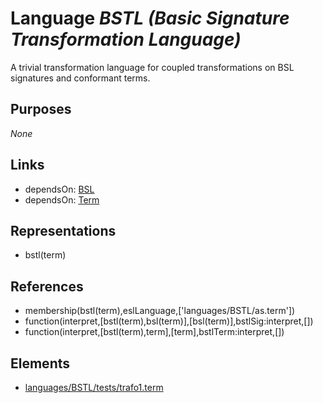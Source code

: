 # Language _BSTL (Basic Signature Transformation Language)_
A trivial transformation language for coupled transformations on BSL signatures and conformant terms.

## Purposes
_None_

## Links
* dependsOn: [BSL](http://softlang.github.io/yas/languages/BSL.html)
* dependsOn: [Term](http://softlang.github.io/yas/languages/Term.html)

## Representations
* bstl(term)

## References
* membership(bstl(term),eslLanguage,['languages/BSTL/as.term'])
* function(interpret,[bstl(term),bsl(term)],[bsl(term)],bstlSig:interpret,[])
* function(interpret,[bstl(term),term],[term],bstlTerm:interpret,[])

## Elements
* [languages/BSTL/tests/trafo1.term](../../languages/BSTL/tests/trafo1.term)
